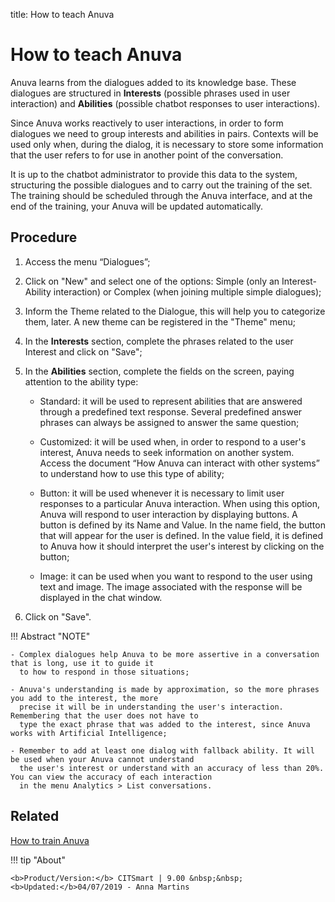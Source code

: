 title: How to teach Anuva
# How to teach Anuva

Anuva learns from the dialogues added to its knowledge base. These dialogues are structured in **Interests** (possible phrases used in user interaction) and **Abilities** (possible chatbot responses to user interactions). 

Since Anuva works reactively to user interactions, in order to form dialogues we need to group interests and abilities in pairs. Contexts will be used only when, during the dialog, it is necessary to store some information that the user refers to for use in another point of the conversation.

It is up to the chatbot administrator to provide this data to the system, structuring the possible dialogues and to carry out the training of the set. The training should be scheduled through the Anuva interface, and at the end of the training, your Anuva will be updated automatically.

Procedure
------------

1.	Access the menu “Dialogues”;

2.	Click on "New" and select one of the options: Simple (only an Interest-Ability interaction) or Complex (when joining multiple simple dialogues);

3.	Inform the Theme related to the Dialogue, this will help you to categorize them, later. A new theme can be registered in the "Theme" menu;

4.	In the **Interests** section, complete the phrases related to the user Interest and click on "Save";

5.	In the **Abilities** section, complete the fields on the screen, paying attention to the ability type:

	   - Standard: it will be used to represent abilities that are answered through a predefined text response. Several                  predefined answer phrases can always be assigned to answer the same question;

	   - Customized: it will be used when, in order to respond to a user's interest, Anuva needs to seek information on                  another system. Access the document “How Anuva can interact with other systems” to understand how to use this type of            ability;

	   - Button: it will be used whenever it is necessary to limit user responses to a particular Anuva interaction. When                using this option, Anuva will respond to user interaction by displaying buttons. A button is defined by its Name and              Value. In the name field, the button that will appear for the user is defined. In the value field, it is defined to              Anuva how it should interpret the user's interest by clicking on the button;

	   - Image: it can be used when you want to respond to the user using text and image. The image associated with the                  response will be displayed in the chat window.


6. Click on "Save".

!!! Abstract "NOTE"

    - Complex dialogues help Anuva to be more assertive in a conversation that is long, use it to guide it 
      to how to respond in those situations;
    
    - Anuva's understanding is made by approximation, so the more phrases you add to the interest, the more 
      precise it will be in understanding the user's interaction. Remembering that the user does not have to 
      type the exact phrase that was added to the interest, since Anuva works with Artificial Intelligence;
                
    - Remember to add at least one dialog with fallback ability. It will be used when your Anuva cannot understand 
      the user's interest or understand with an accuracy of less than 20%. You can view the accuracy of each interaction 
      in the menu Analytics > List conversations.
 
 
Related
--------
 
[How to train Anuva](/en-us/anuva/use/trainning-anuva.html)
 
 

!!! tip "About"

    <b>Product/Version:</b> CITSmart | 9.00 &nbsp;&nbsp;
    <b>Updated:</b>04/07/2019 - Anna Martins
    
